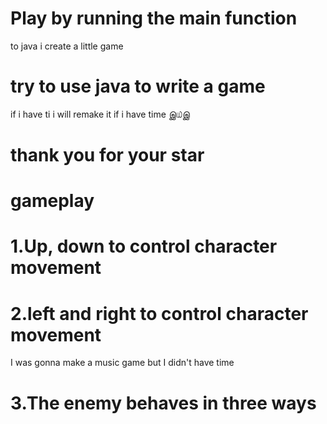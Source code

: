 # Play by running the main function
to java i create a little game
# try to use java to write a game
if i have ti i will remake it if i have time இ௰இ 
# thank you for your star
# gameplay
# 1.Up, down to control character movement
# 2.left and right to control character movement
I was gonna make a music game but I didn't have time
# 3.The enemy behaves in three ways
